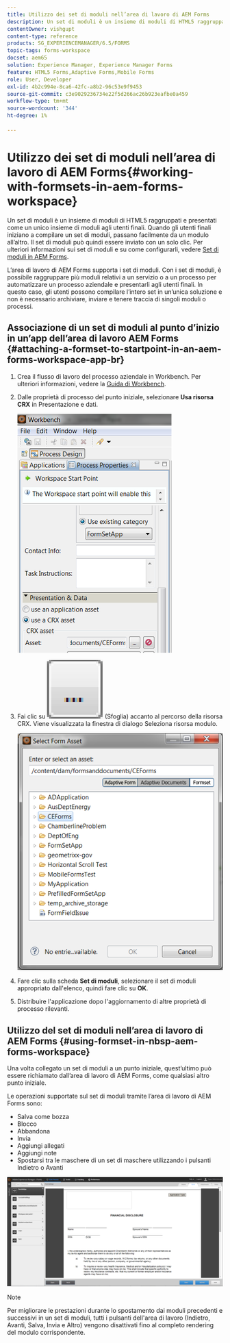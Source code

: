 ```yaml
---
title: Utilizzo dei set di moduli nell’area di lavoro di AEM Forms
description: Un set di moduli è un insieme di moduli di HTML5 raggruppati e presentati come un unico insieme di moduli agli utenti finali. Scopri come utilizzare i set di moduli nell’area di lavoro di AEM Forms.
contentOwner: vishgupt
content-type: reference
products: SG_EXPERIENCEMANAGER/6.5/FORMS
topic-tags: forms-workspace
docset: aem65
solution: Experience Manager, Experience Manager Forms
feature: HTML5 Forms,Adaptive Forms,Mobile Forms
role: User, Developer
exl-id: 4b2c994e-8ca6-42fc-a8b2-96c53e9f9453
source-git-commit: c3e9029236734e22f5d266ac26b923eafbe0a459
workflow-type: tm+mt
source-wordcount: '344'
ht-degree: 1%

---
```


# Utilizzo dei set di moduli nell’area di lavoro di AEM Forms{#working-with-formsets-in-aem-forms-workspace}

Un set di moduli è un insieme di moduli di HTML5 raggruppati e presentati come un unico insieme di moduli agli utenti finali. Quando gli utenti finali iniziano a compilare un set di moduli, passano facilmente da un modulo all’altro. Il set di moduli può quindi essere inviato con un solo clic. Per ulteriori informazioni sui set di moduli e su come configurarli, vedere [Set di moduli in AEM Forms](../../forms/using/formset-in-aem-forms.md).

L’area di lavoro di AEM Forms supporta i set di moduli. Con i set di moduli, è possibile raggruppare più moduli relativi a un servizio o a un processo per automatizzare un processo aziendale e presentarli agli utenti finali. In questo caso, gli utenti possono compilare l’intero set in un’unica soluzione e non è necessario archiviare, inviare e tenere traccia di singoli moduli o processi.

## Associazione di un set di moduli al punto d’inizio in un’app dell’area di lavoro AEM Forms {#attaching-a-formset-to-startpoint-in-an-aem-forms-workspace-app-br}

1. Crea il flusso di lavoro del processo aziendale in Workbench. Per ulteriori informazioni, vedere la [Guida di Workbench](https://www.adobe.com/go/learn_aemforms_workbench_63).
1. Dalle proprietà di processo del punto iniziale, selezionare **Usa risorsa CRX** in Presentazione e dati.

   ![1-3](assets/1-3.png)

1. Fai clic su ![sfoglia](assets/browse.png) (Sfoglia) accanto al percorso della risorsa CRX. Viene visualizzata la finestra di dialogo Seleziona risorsa modulo.

   ![2-1](assets/2-1.png)

1. Fare clic sulla scheda **Set di moduli**, selezionare il set di moduli appropriato dall&#39;elenco, quindi fare clic su **OK**.

1. Distribuire l&#39;applicazione dopo l&#39;aggiornamento di altre proprietà di processo rilevanti.

## Utilizzo del set di moduli nell’area di lavoro di AEM Forms {#using-formset-in-nbsp-aem-forms-workspace}

Una volta collegato un set di moduli a un punto iniziale, quest’ultimo può essere richiamato dall’area di lavoro di AEM Forms, come qualsiasi altro punto iniziale.

Le operazioni supportate sul set di moduli tramite l’area di lavoro di AEM Forms sono:

* Salva come bozza
* Blocco
* Abbandona
* Invia
* Aggiungi allegati
* Aggiungi note
* Spostarsi tra le maschere di un set di maschere utilizzando i pulsanti Indietro o Avanti

![3-1](assets/3-1.png)

>[!NOTE]
>
>Per migliorare le prestazioni durante lo spostamento dai moduli precedenti e successivi in un set di moduli, tutti i pulsanti dell&#39;area di lavoro (Indietro, Avanti, Salva, Invia e Altro) vengono disattivati fino al completo rendering del modulo corrispondente.
